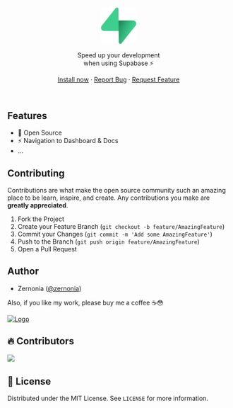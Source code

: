 <br />
<p align="center">
  <a href="https://github.com/zernonia/supabase-vscode-extension">
    <img src="./assets/logo.png" alt="Supabase's Logo" width="80">
  </a>
  <br />

  <p align="center">
  Speed up your development<br> when using Supabase ⚡️
  </p>

  <p align="center"> 
    <a href="">Install now</a>
    ·
    <a href="https://github.com/zernonia/supabase-vscode-extension/issues">Report Bug</a>
    ·
    <a href="https://github.com/zernonia/supabase-vscode-extension/issues">Request Feature</a>
  </p>
</p>

<br/>

## Features

- 📖 Open Source
- ⚡️ Navigation to Dashboard & Docs
- ...

## Contributing

Contributions are what make the open source community such an amazing place to be learn, inspire, and create. Any contributions you make are **greatly appreciated**.

1. Fork the Project
2. Create your Feature Branch (`git checkout -b feature/AmazingFeature`)
3. Commit your Changes (`git commit -m 'Add some AmazingFeature'`)
4. Push to the Branch (`git push origin feature/AmazingFeature`)
5. Open a Pull Request

## Author

- Zernonia ([@zernonia](https://twitter.com/zernonia))

Also, if you like my work, please buy me a coffee ☕😳

<a href="https://www.buymeacoffee.com/zernonia" target="_blank">
    <img src="https://www.buymeacoffee.com/assets/img/custom_images/yellow_img.png" alt="Logo" >
  </a>

## 🔥 Contributors

<a href="https://github.com/zernonia/supabase-vscode-extension/graphs/contributors">
  <img src="https://contrib.rocks/image?repo=zernonia/supabase-vscode-extension" />
</a>

## 📜 License

Distributed under the MIT License. See `LICENSE` for more information.
